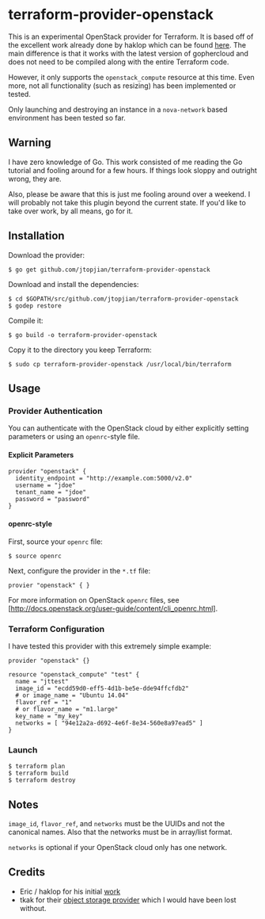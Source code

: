 # terraform-provider-openstack

This is an experimental OpenStack provider for Terraform. It is based off of the excellent work already done by haklop which can be found [here](https://github.com/haklop/terraform). The main difference is that it works with the latest version of gophercloud and does not need to be compiled along with the entire Terraform code.

However, it only supports the `openstack_compute` resource at this time. Even more, not all functionality (such as resizing) has been implemented or tested.

Only launching and destroying an instance in a `nova-network` based environment has been tested so far.

## Warning

I have zero knowledge of Go. This work consisted of me reading the Go tutorial and fooling around for a few hours. If things look sloppy and outright wrong, they are.

Also, please be aware that this is just me fooling around over a weekend. I will probably not take this plugin beyond the current state. If you'd like to take over work, by all means, go for it.

## Installation

Download the provider:

```shell
$ go get github.com/jtopjian/terraform-provider-openstack
```

Download and install the dependencies:

```shell
$ cd $GOPATH/src/github.com/jtopjian/terraform-provider-openstack
$ godep restore
```

Compile it:

```shell
$ go build -o terraform-provider-openstack
```

Copy it to the directory you keep Terraform:

```shell
$ sudo cp terraform-provider-openstack /usr/local/bin/terraform
```

## Usage

### Provider Authentication

You can authenticate with the OpenStack cloud by either explicitly setting parameters or using an `openrc`-style file.

#### Explicit Parameters

```
provider "openstack" {
  identity_endpoint = "http://example.com:5000/v2.0"
  username = "jdoe"
  tenant_name = "jdoe"
  password = "password"
}
```

#### openrc-style

First, source your `openrc` file:

```shell
$ source openrc
```

Next, configure the provider in the `*.tf` file:

```
provier "openstack" { }
```

For more information on OpenStack `openrc` files, see [http://docs.openstack.org/user-guide/content/cli_openrc.html].

### Terraform Configuration

I have tested this provider with this extremely simple example:

```
provider "openstack" {}

resource "openstack_compute" "test" {
  name = "jttest"
  image_id = "ecdd59d0-eff5-4d1b-be5e-dde94ffcfdb2"
  # or image_name = "Ubuntu 14.04"
  flavor_ref = "1"
  # or flavor_name = "m1.large"
  key_name = "my_key"
  networks = [ "94e12a2a-d692-4e6f-8e34-560e8a97ead5" ]
}
```

### Launch

```shell
$ terraform plan
$ terraform build
$ terraform destroy
```

## Notes

`image_id`, `flavor_ref`, and `networks` must be the UUIDs and not the canonical names. Also that the networks must be in array/list format.

`networks` is optional if your OpenStack cloud only has one network.

## Credits

* Eric / haklop for his initial [work](https://github.com/haklop/terraform)
* tkak for their [object storage provider](https://github.com/tkak/terraform-provider-conoha) which I would have been lost without.

